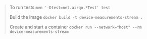 > To run tests
> `mvn '-Dtest=net.airqo.*Test' test`
>
>Build the image
>`docker build -t device-measurements-stream .`
>
>
>Create and start a container
>`docker run --network="host" --rm device-measurements-stream`